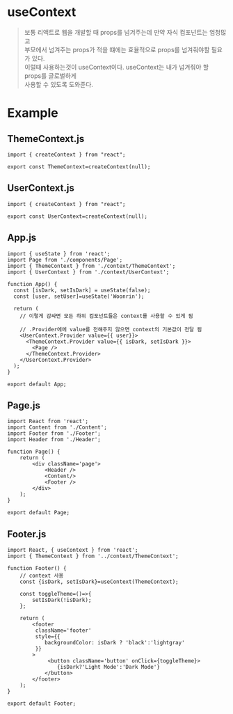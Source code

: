 # useContext
> 보통 리액트로 웹을 개발할 때 props를 넘겨주는데 만약 자식 컴포넌트는 엄청많고  
> 부모에서 넘겨주는 props가 적을 떄에는 효율적으로 props를 넘겨줘야할 필요가 있다.  
> 이럴때 사용하는것이 useContext이다. useContext는 내가 넘겨줘야 할 props를 글로벌하게  
> 사용할 수 있도록 도와준다.

# Example

## ThemeContext.js
```
import { createContext } from "react";

export const ThemeContext=createContext(null);
```

## UserContext.js
```
import { createContext } from "react";

export const UserContext=createContext(null);
```

## App.js
```
import { useState } from 'react';
import Page from './components/Page';
import { ThemeContext } from './context/ThemeContext';
import { UserContext } from './context/UserContext';

function App() {
  const [isDark, setIsDark] = useState(false);
  const [user, setUser]=useState('Woonrin');

  return (
    // 이렇게 감싸면 모든 하위 컴포넌트들은 context를 사용할 수 있게 됨
    
    // .Provider에에 value를 전해주지 않으면 context의 기본값이 전달 됨
    <UserContext.Provider value={{ user}}>
      <ThemeContext.Provider value={{ isDark, setIsDark }}>
        <Page />
      </ThemeContext.Provider>
    </UserContext.Provider>
  );
}

export default App;
```

## Page.js
```
import React from 'react';
import Content from './Content';
import Footer from './Footer';
import Header from './Header';

function Page() {
    return (
        <div className='page'>
            <Header /> 
            <Content/>
            <Footer />
        </div>
    );
}

export default Page;
```

## Footer.js
```
import React, { useContext } from 'react';
import { ThemeContext } from '../context/ThemeContext';

function Footer() {
    // context 사용
    const {isDark, setIsDark}=useContext(ThemeContext);

    const toggleTheme=()=>{
        setIsDark(!isDark);
    };

    return (
        <footer
         className='footer'
         style={{
            backgroundColor: isDark ? 'black':'lightgray'
         }}
        >
             <button className='button' onClick={toggleTheme}>
                {isDark?'Light Mode':'Dark Mode'}
            </button>
        </footer>
    );
}

export default Footer;
```
